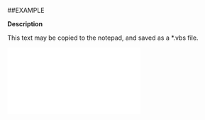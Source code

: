 

##EXAMPLE

**Description**

This text may be copied to the notepad, and saved as a *.vbs file.

![](../../Examples/vbs/ClientScript.OnSaleDialogClosed.vbs.txt)





